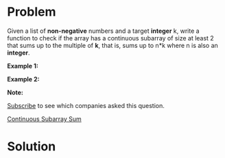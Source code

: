 
# Problem

Given a list of **non-negative** numbers and a target **integer** k, write a
function to check if the array has a continuous subarray of size at least 2
that sums up to the multiple of **k**, that is, sums up to n*k where n is also
an **integer**.

**Example 1:**  

**Example 2:**  

**Note:**  

[Subscribe](/subscribe/) to see which companies asked this question.



[Continuous Subarray Sum](https://leetcode.com/problems/continuous-subarray-sum)

# Solution



